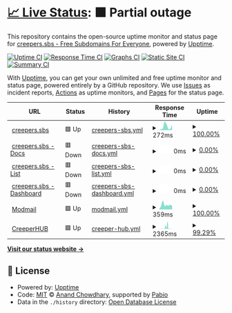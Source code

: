 # [📈 Live Status](https://status.creepers.sbs): <!--live status--> **🟧 Partial outage**

This repository contains the open-source uptime monitor and status page for [creepers.sbs - Free Subdomains For Everyone](creepers.sbs), powered by [Upptime](https://github.com/upptime/upptime).

[![Uptime CI](https://github.com/creepersbs/status/workflows/Uptime%20CI/badge.svg)](https://github.com/creepersbs/status/actions?query=workflow%3A%22Uptime+CI%22)
[![Response Time CI](https://github.com/creepersbs/status/workflows/Response%20Time%20CI/badge.svg)](https://github.com/creepersbs/status/actions?query=workflow%3A%22Response+Time+CI%22)
[![Graphs CI](https://github.com/creepersbs/status/workflows/Graphs%20CI/badge.svg)](https://github.com/creepersbs/status/actions?query=workflow%3A%22Graphs+CI%22)
[![Static Site CI](https://github.com/creepersbs/status/workflows/Static%20Site%20CI/badge.svg)](https://github.com/creepersbs/status/actions?query=workflow%3A%22Static+Site+CI%22)
[![Summary CI](https://github.com/creepersbs/status/workflows/Summary%20CI/badge.svg)](https://github.com/creepersbs/status/actions?query=workflow%3A%22Summary+CI%22)

With [Upptime](https://upptime.js.org), you can get your own unlimited and free uptime monitor and status page, powered entirely by a GitHub repository. We use [Issues](https://github.com/creepersbs/status/issues) as incident reports, [Actions](https://github.com/creepersbs/status/actions) as uptime monitors, and [Pages](https://status.creepers.sbs) for the status page.

<!--start: status pages-->
<!-- This summary is generated by Upptime (https://github.com/upptime/upptime) -->
<!-- Do not edit this manually, your changes will be overwritten -->
<!-- prettier-ignore -->
| URL | Status | History | Response Time | Uptime |
| --- | ------ | ------- | ------------- | ------ |
| <img alt="" src="https://creepers.sbs/assets/img/image.png" height="13"> [creepers.sbs](https://creepers.sbs) | 🟩 Up | [creepers-sbs.yml](https://github.com/creepersbs/status/commits/HEAD/history/creepers-sbs.yml) | <details><summary><img alt="Response time graph" src="./graphs/creepers-sbs/response-time-week.png" height="20"> 272ms</summary><br><a href="https://status.creepers.sbs/history/creepers-sbs"><img alt="Response time 209" src="https://img.shields.io/endpoint?url=https%3A%2F%2Fraw.githubusercontent.com%2Fcreepersbs%2Fstatus%2FHEAD%2Fapi%2Fcreepers-sbs%2Fresponse-time.json"></a><br><a href="https://status.creepers.sbs/history/creepers-sbs"><img alt="24-hour response time 409" src="https://img.shields.io/endpoint?url=https%3A%2F%2Fraw.githubusercontent.com%2Fcreepersbs%2Fstatus%2FHEAD%2Fapi%2Fcreepers-sbs%2Fresponse-time-day.json"></a><br><a href="https://status.creepers.sbs/history/creepers-sbs"><img alt="7-day response time 272" src="https://img.shields.io/endpoint?url=https%3A%2F%2Fraw.githubusercontent.com%2Fcreepersbs%2Fstatus%2FHEAD%2Fapi%2Fcreepers-sbs%2Fresponse-time-week.json"></a><br><a href="https://status.creepers.sbs/history/creepers-sbs"><img alt="30-day response time 217" src="https://img.shields.io/endpoint?url=https%3A%2F%2Fraw.githubusercontent.com%2Fcreepersbs%2Fstatus%2FHEAD%2Fapi%2Fcreepers-sbs%2Fresponse-time-month.json"></a><br><a href="https://status.creepers.sbs/history/creepers-sbs"><img alt="1-year response time 209" src="https://img.shields.io/endpoint?url=https%3A%2F%2Fraw.githubusercontent.com%2Fcreepersbs%2Fstatus%2FHEAD%2Fapi%2Fcreepers-sbs%2Fresponse-time-year.json"></a></details> | <details><summary><a href="https://status.creepers.sbs/history/creepers-sbs">100.00%</a></summary><a href="https://status.creepers.sbs/history/creepers-sbs"><img alt="All-time uptime 100.00%" src="https://img.shields.io/endpoint?url=https%3A%2F%2Fraw.githubusercontent.com%2Fcreepersbs%2Fstatus%2FHEAD%2Fapi%2Fcreepers-sbs%2Fuptime.json"></a><br><a href="https://status.creepers.sbs/history/creepers-sbs"><img alt="24-hour uptime 100.00%" src="https://img.shields.io/endpoint?url=https%3A%2F%2Fraw.githubusercontent.com%2Fcreepersbs%2Fstatus%2FHEAD%2Fapi%2Fcreepers-sbs%2Fuptime-day.json"></a><br><a href="https://status.creepers.sbs/history/creepers-sbs"><img alt="7-day uptime 100.00%" src="https://img.shields.io/endpoint?url=https%3A%2F%2Fraw.githubusercontent.com%2Fcreepersbs%2Fstatus%2FHEAD%2Fapi%2Fcreepers-sbs%2Fuptime-week.json"></a><br><a href="https://status.creepers.sbs/history/creepers-sbs"><img alt="30-day uptime 100.00%" src="https://img.shields.io/endpoint?url=https%3A%2F%2Fraw.githubusercontent.com%2Fcreepersbs%2Fstatus%2FHEAD%2Fapi%2Fcreepers-sbs%2Fuptime-month.json"></a><br><a href="https://status.creepers.sbs/history/creepers-sbs"><img alt="1-year uptime 100.00%" src="https://img.shields.io/endpoint?url=https%3A%2F%2Fraw.githubusercontent.com%2Fcreepersbs%2Fstatus%2FHEAD%2Fapi%2Fcreepers-sbs%2Fuptime-year.json"></a></details>
| <img alt="" src="https://creepers.sbs/assets/img/image.png" height="13"> [creepers.sbs - Docs](https://docs.creepers.sbs) | 🟥 Down | [creepers-sbs-docs.yml](https://github.com/creepersbs/status/commits/HEAD/history/creepers-sbs-docs.yml) | <details><summary><img alt="Response time graph" src="./graphs/creepers-sbs-docs/response-time-week.png" height="20"> 0ms</summary><br><a href="https://status.creepers.sbs/history/creepers-sbs-docs"><img alt="Response time 0" src="https://img.shields.io/endpoint?url=https%3A%2F%2Fraw.githubusercontent.com%2Fcreepersbs%2Fstatus%2FHEAD%2Fapi%2Fcreepers-sbs-docs%2Fresponse-time.json"></a><br><a href="https://status.creepers.sbs/history/creepers-sbs-docs"><img alt="24-hour response time 0" src="https://img.shields.io/endpoint?url=https%3A%2F%2Fraw.githubusercontent.com%2Fcreepersbs%2Fstatus%2FHEAD%2Fapi%2Fcreepers-sbs-docs%2Fresponse-time-day.json"></a><br><a href="https://status.creepers.sbs/history/creepers-sbs-docs"><img alt="7-day response time 0" src="https://img.shields.io/endpoint?url=https%3A%2F%2Fraw.githubusercontent.com%2Fcreepersbs%2Fstatus%2FHEAD%2Fapi%2Fcreepers-sbs-docs%2Fresponse-time-week.json"></a><br><a href="https://status.creepers.sbs/history/creepers-sbs-docs"><img alt="30-day response time 0" src="https://img.shields.io/endpoint?url=https%3A%2F%2Fraw.githubusercontent.com%2Fcreepersbs%2Fstatus%2FHEAD%2Fapi%2Fcreepers-sbs-docs%2Fresponse-time-month.json"></a><br><a href="https://status.creepers.sbs/history/creepers-sbs-docs"><img alt="1-year response time 0" src="https://img.shields.io/endpoint?url=https%3A%2F%2Fraw.githubusercontent.com%2Fcreepersbs%2Fstatus%2FHEAD%2Fapi%2Fcreepers-sbs-docs%2Fresponse-time-year.json"></a></details> | <details><summary><a href="https://status.creepers.sbs/history/creepers-sbs-docs">0.00%</a></summary><a href="https://status.creepers.sbs/history/creepers-sbs-docs"><img alt="All-time uptime 0.00%" src="https://img.shields.io/endpoint?url=https%3A%2F%2Fraw.githubusercontent.com%2Fcreepersbs%2Fstatus%2FHEAD%2Fapi%2Fcreepers-sbs-docs%2Fuptime.json"></a><br><a href="https://status.creepers.sbs/history/creepers-sbs-docs"><img alt="24-hour uptime 0.00%" src="https://img.shields.io/endpoint?url=https%3A%2F%2Fraw.githubusercontent.com%2Fcreepersbs%2Fstatus%2FHEAD%2Fapi%2Fcreepers-sbs-docs%2Fuptime-day.json"></a><br><a href="https://status.creepers.sbs/history/creepers-sbs-docs"><img alt="7-day uptime 0.00%" src="https://img.shields.io/endpoint?url=https%3A%2F%2Fraw.githubusercontent.com%2Fcreepersbs%2Fstatus%2FHEAD%2Fapi%2Fcreepers-sbs-docs%2Fuptime-week.json"></a><br><a href="https://status.creepers.sbs/history/creepers-sbs-docs"><img alt="30-day uptime 1.38%" src="https://img.shields.io/endpoint?url=https%3A%2F%2Fraw.githubusercontent.com%2Fcreepersbs%2Fstatus%2FHEAD%2Fapi%2Fcreepers-sbs-docs%2Fuptime-month.json"></a><br><a href="https://status.creepers.sbs/history/creepers-sbs-docs"><img alt="1-year uptime 0.00%" src="https://img.shields.io/endpoint?url=https%3A%2F%2Fraw.githubusercontent.com%2Fcreepersbs%2Fstatus%2FHEAD%2Fapi%2Fcreepers-sbs-docs%2Fuptime-year.json"></a></details>
| <img alt="" src="https://creepers.sbs/assets/img/image.png" height="13"> [creepers.sbs - List](https://list.creepers.sbs) | 🟥 Down | [creepers-sbs-list.yml](https://github.com/creepersbs/status/commits/HEAD/history/creepers-sbs-list.yml) | <details><summary><img alt="Response time graph" src="./graphs/creepers-sbs-list/response-time-week.png" height="20"> 0ms</summary><br><a href="https://status.creepers.sbs/history/creepers-sbs-list"><img alt="Response time 0" src="https://img.shields.io/endpoint?url=https%3A%2F%2Fraw.githubusercontent.com%2Fcreepersbs%2Fstatus%2FHEAD%2Fapi%2Fcreepers-sbs-list%2Fresponse-time.json"></a><br><a href="https://status.creepers.sbs/history/creepers-sbs-list"><img alt="24-hour response time 0" src="https://img.shields.io/endpoint?url=https%3A%2F%2Fraw.githubusercontent.com%2Fcreepersbs%2Fstatus%2FHEAD%2Fapi%2Fcreepers-sbs-list%2Fresponse-time-day.json"></a><br><a href="https://status.creepers.sbs/history/creepers-sbs-list"><img alt="7-day response time 0" src="https://img.shields.io/endpoint?url=https%3A%2F%2Fraw.githubusercontent.com%2Fcreepersbs%2Fstatus%2FHEAD%2Fapi%2Fcreepers-sbs-list%2Fresponse-time-week.json"></a><br><a href="https://status.creepers.sbs/history/creepers-sbs-list"><img alt="30-day response time 0" src="https://img.shields.io/endpoint?url=https%3A%2F%2Fraw.githubusercontent.com%2Fcreepersbs%2Fstatus%2FHEAD%2Fapi%2Fcreepers-sbs-list%2Fresponse-time-month.json"></a><br><a href="https://status.creepers.sbs/history/creepers-sbs-list"><img alt="1-year response time 0" src="https://img.shields.io/endpoint?url=https%3A%2F%2Fraw.githubusercontent.com%2Fcreepersbs%2Fstatus%2FHEAD%2Fapi%2Fcreepers-sbs-list%2Fresponse-time-year.json"></a></details> | <details><summary><a href="https://status.creepers.sbs/history/creepers-sbs-list">0.00%</a></summary><a href="https://status.creepers.sbs/history/creepers-sbs-list"><img alt="All-time uptime 0.00%" src="https://img.shields.io/endpoint?url=https%3A%2F%2Fraw.githubusercontent.com%2Fcreepersbs%2Fstatus%2FHEAD%2Fapi%2Fcreepers-sbs-list%2Fuptime.json"></a><br><a href="https://status.creepers.sbs/history/creepers-sbs-list"><img alt="24-hour uptime 0.00%" src="https://img.shields.io/endpoint?url=https%3A%2F%2Fraw.githubusercontent.com%2Fcreepersbs%2Fstatus%2FHEAD%2Fapi%2Fcreepers-sbs-list%2Fuptime-day.json"></a><br><a href="https://status.creepers.sbs/history/creepers-sbs-list"><img alt="7-day uptime 0.00%" src="https://img.shields.io/endpoint?url=https%3A%2F%2Fraw.githubusercontent.com%2Fcreepersbs%2Fstatus%2FHEAD%2Fapi%2Fcreepers-sbs-list%2Fuptime-week.json"></a><br><a href="https://status.creepers.sbs/history/creepers-sbs-list"><img alt="30-day uptime 1.38%" src="https://img.shields.io/endpoint?url=https%3A%2F%2Fraw.githubusercontent.com%2Fcreepersbs%2Fstatus%2FHEAD%2Fapi%2Fcreepers-sbs-list%2Fuptime-month.json"></a><br><a href="https://status.creepers.sbs/history/creepers-sbs-list"><img alt="1-year uptime 0.00%" src="https://img.shields.io/endpoint?url=https%3A%2F%2Fraw.githubusercontent.com%2Fcreepersbs%2Fstatus%2FHEAD%2Fapi%2Fcreepers-sbs-list%2Fuptime-year.json"></a></details>
| <img alt="" src="https://creepers.sbs/assets/img/image.png" height="13"> [creepers.sbs - Dashboard](https://app.creepers.sbs) | 🟥 Down | [creepers-sbs-dashboard.yml](https://github.com/creepersbs/status/commits/HEAD/history/creepers-sbs-dashboard.yml) | <details><summary><img alt="Response time graph" src="./graphs/creepers-sbs-dashboard/response-time-week.png" height="20"> 0ms</summary><br><a href="https://status.creepers.sbs/history/creepers-sbs-dashboard"><img alt="Response time 0" src="https://img.shields.io/endpoint?url=https%3A%2F%2Fraw.githubusercontent.com%2Fcreepersbs%2Fstatus%2FHEAD%2Fapi%2Fcreepers-sbs-dashboard%2Fresponse-time.json"></a><br><a href="https://status.creepers.sbs/history/creepers-sbs-dashboard"><img alt="24-hour response time 0" src="https://img.shields.io/endpoint?url=https%3A%2F%2Fraw.githubusercontent.com%2Fcreepersbs%2Fstatus%2FHEAD%2Fapi%2Fcreepers-sbs-dashboard%2Fresponse-time-day.json"></a><br><a href="https://status.creepers.sbs/history/creepers-sbs-dashboard"><img alt="7-day response time 0" src="https://img.shields.io/endpoint?url=https%3A%2F%2Fraw.githubusercontent.com%2Fcreepersbs%2Fstatus%2FHEAD%2Fapi%2Fcreepers-sbs-dashboard%2Fresponse-time-week.json"></a><br><a href="https://status.creepers.sbs/history/creepers-sbs-dashboard"><img alt="30-day response time 0" src="https://img.shields.io/endpoint?url=https%3A%2F%2Fraw.githubusercontent.com%2Fcreepersbs%2Fstatus%2FHEAD%2Fapi%2Fcreepers-sbs-dashboard%2Fresponse-time-month.json"></a><br><a href="https://status.creepers.sbs/history/creepers-sbs-dashboard"><img alt="1-year response time 0" src="https://img.shields.io/endpoint?url=https%3A%2F%2Fraw.githubusercontent.com%2Fcreepersbs%2Fstatus%2FHEAD%2Fapi%2Fcreepers-sbs-dashboard%2Fresponse-time-year.json"></a></details> | <details><summary><a href="https://status.creepers.sbs/history/creepers-sbs-dashboard">0.00%</a></summary><a href="https://status.creepers.sbs/history/creepers-sbs-dashboard"><img alt="All-time uptime 0.00%" src="https://img.shields.io/endpoint?url=https%3A%2F%2Fraw.githubusercontent.com%2Fcreepersbs%2Fstatus%2FHEAD%2Fapi%2Fcreepers-sbs-dashboard%2Fuptime.json"></a><br><a href="https://status.creepers.sbs/history/creepers-sbs-dashboard"><img alt="24-hour uptime 0.00%" src="https://img.shields.io/endpoint?url=https%3A%2F%2Fraw.githubusercontent.com%2Fcreepersbs%2Fstatus%2FHEAD%2Fapi%2Fcreepers-sbs-dashboard%2Fuptime-day.json"></a><br><a href="https://status.creepers.sbs/history/creepers-sbs-dashboard"><img alt="7-day uptime 0.00%" src="https://img.shields.io/endpoint?url=https%3A%2F%2Fraw.githubusercontent.com%2Fcreepersbs%2Fstatus%2FHEAD%2Fapi%2Fcreepers-sbs-dashboard%2Fuptime-week.json"></a><br><a href="https://status.creepers.sbs/history/creepers-sbs-dashboard"><img alt="30-day uptime 1.38%" src="https://img.shields.io/endpoint?url=https%3A%2F%2Fraw.githubusercontent.com%2Fcreepersbs%2Fstatus%2FHEAD%2Fapi%2Fcreepers-sbs-dashboard%2Fuptime-month.json"></a><br><a href="https://status.creepers.sbs/history/creepers-sbs-dashboard"><img alt="1-year uptime 0.00%" src="https://img.shields.io/endpoint?url=https%3A%2F%2Fraw.githubusercontent.com%2Fcreepersbs%2Fstatus%2FHEAD%2Fapi%2Fcreepers-sbs-dashboard%2Fuptime-year.json"></a></details>
| <img alt="" src="https://giocoliere.dev/assets/creepercraft/creeperhub.png" height="13"> [Modmail](https://modmail.creeperhub.net) | 🟩 Up | [modmail.yml](https://github.com/creepersbs/status/commits/HEAD/history/modmail.yml) | <details><summary><img alt="Response time graph" src="./graphs/modmail/response-time-week.png" height="20"> 359ms</summary><br><a href="https://status.creepers.sbs/history/modmail"><img alt="Response time 351" src="https://img.shields.io/endpoint?url=https%3A%2F%2Fraw.githubusercontent.com%2Fcreepersbs%2Fstatus%2FHEAD%2Fapi%2Fmodmail%2Fresponse-time.json"></a><br><a href="https://status.creepers.sbs/history/modmail"><img alt="24-hour response time 297" src="https://img.shields.io/endpoint?url=https%3A%2F%2Fraw.githubusercontent.com%2Fcreepersbs%2Fstatus%2FHEAD%2Fapi%2Fmodmail%2Fresponse-time-day.json"></a><br><a href="https://status.creepers.sbs/history/modmail"><img alt="7-day response time 359" src="https://img.shields.io/endpoint?url=https%3A%2F%2Fraw.githubusercontent.com%2Fcreepersbs%2Fstatus%2FHEAD%2Fapi%2Fmodmail%2Fresponse-time-week.json"></a><br><a href="https://status.creepers.sbs/history/modmail"><img alt="30-day response time 355" src="https://img.shields.io/endpoint?url=https%3A%2F%2Fraw.githubusercontent.com%2Fcreepersbs%2Fstatus%2FHEAD%2Fapi%2Fmodmail%2Fresponse-time-month.json"></a><br><a href="https://status.creepers.sbs/history/modmail"><img alt="1-year response time 351" src="https://img.shields.io/endpoint?url=https%3A%2F%2Fraw.githubusercontent.com%2Fcreepersbs%2Fstatus%2FHEAD%2Fapi%2Fmodmail%2Fresponse-time-year.json"></a></details> | <details><summary><a href="https://status.creepers.sbs/history/modmail">100.00%</a></summary><a href="https://status.creepers.sbs/history/modmail"><img alt="All-time uptime 100.00%" src="https://img.shields.io/endpoint?url=https%3A%2F%2Fraw.githubusercontent.com%2Fcreepersbs%2Fstatus%2FHEAD%2Fapi%2Fmodmail%2Fuptime.json"></a><br><a href="https://status.creepers.sbs/history/modmail"><img alt="24-hour uptime 100.00%" src="https://img.shields.io/endpoint?url=https%3A%2F%2Fraw.githubusercontent.com%2Fcreepersbs%2Fstatus%2FHEAD%2Fapi%2Fmodmail%2Fuptime-day.json"></a><br><a href="https://status.creepers.sbs/history/modmail"><img alt="7-day uptime 100.00%" src="https://img.shields.io/endpoint?url=https%3A%2F%2Fraw.githubusercontent.com%2Fcreepersbs%2Fstatus%2FHEAD%2Fapi%2Fmodmail%2Fuptime-week.json"></a><br><a href="https://status.creepers.sbs/history/modmail"><img alt="30-day uptime 100.00%" src="https://img.shields.io/endpoint?url=https%3A%2F%2Fraw.githubusercontent.com%2Fcreepersbs%2Fstatus%2FHEAD%2Fapi%2Fmodmail%2Fuptime-month.json"></a><br><a href="https://status.creepers.sbs/history/modmail"><img alt="1-year uptime 100.00%" src="https://img.shields.io/endpoint?url=https%3A%2F%2Fraw.githubusercontent.com%2Fcreepersbs%2Fstatus%2FHEAD%2Fapi%2Fmodmail%2Fuptime-year.json"></a></details>
| <img alt="" src="https://giocoliere.dev/assets/creepercraft/creeperhub.png" height="13"> [CreeperHUB](https://creeperhub.net) | 🟩 Up | [creeper-hub.yml](https://github.com/creepersbs/status/commits/HEAD/history/creeper-hub.yml) | <details><summary><img alt="Response time graph" src="./graphs/creeper-hub/response-time-week.png" height="20"> 2365ms</summary><br><a href="https://status.creepers.sbs/history/creeper-hub"><img alt="Response time 556" src="https://img.shields.io/endpoint?url=https%3A%2F%2Fraw.githubusercontent.com%2Fcreepersbs%2Fstatus%2FHEAD%2Fapi%2Fcreeper-hub%2Fresponse-time.json"></a><br><a href="https://status.creepers.sbs/history/creeper-hub"><img alt="24-hour response time 222" src="https://img.shields.io/endpoint?url=https%3A%2F%2Fraw.githubusercontent.com%2Fcreepersbs%2Fstatus%2FHEAD%2Fapi%2Fcreeper-hub%2Fresponse-time-day.json"></a><br><a href="https://status.creepers.sbs/history/creeper-hub"><img alt="7-day response time 2365" src="https://img.shields.io/endpoint?url=https%3A%2F%2Fraw.githubusercontent.com%2Fcreepersbs%2Fstatus%2FHEAD%2Fapi%2Fcreeper-hub%2Fresponse-time-week.json"></a><br><a href="https://status.creepers.sbs/history/creeper-hub"><img alt="30-day response time 1052" src="https://img.shields.io/endpoint?url=https%3A%2F%2Fraw.githubusercontent.com%2Fcreepersbs%2Fstatus%2FHEAD%2Fapi%2Fcreeper-hub%2Fresponse-time-month.json"></a><br><a href="https://status.creepers.sbs/history/creeper-hub"><img alt="1-year response time 556" src="https://img.shields.io/endpoint?url=https%3A%2F%2Fraw.githubusercontent.com%2Fcreepersbs%2Fstatus%2FHEAD%2Fapi%2Fcreeper-hub%2Fresponse-time-year.json"></a></details> | <details><summary><a href="https://status.creepers.sbs/history/creeper-hub">99.29%</a></summary><a href="https://status.creepers.sbs/history/creeper-hub"><img alt="All-time uptime 99.81%" src="https://img.shields.io/endpoint?url=https%3A%2F%2Fraw.githubusercontent.com%2Fcreepersbs%2Fstatus%2FHEAD%2Fapi%2Fcreeper-hub%2Fuptime.json"></a><br><a href="https://status.creepers.sbs/history/creeper-hub"><img alt="24-hour uptime 100.00%" src="https://img.shields.io/endpoint?url=https%3A%2F%2Fraw.githubusercontent.com%2Fcreepersbs%2Fstatus%2FHEAD%2Fapi%2Fcreeper-hub%2Fuptime-day.json"></a><br><a href="https://status.creepers.sbs/history/creeper-hub"><img alt="7-day uptime 99.29%" src="https://img.shields.io/endpoint?url=https%3A%2F%2Fraw.githubusercontent.com%2Fcreepersbs%2Fstatus%2FHEAD%2Fapi%2Fcreeper-hub%2Fuptime-week.json"></a><br><a href="https://status.creepers.sbs/history/creeper-hub"><img alt="30-day uptime 99.84%" src="https://img.shields.io/endpoint?url=https%3A%2F%2Fraw.githubusercontent.com%2Fcreepersbs%2Fstatus%2FHEAD%2Fapi%2Fcreeper-hub%2Fuptime-month.json"></a><br><a href="https://status.creepers.sbs/history/creeper-hub"><img alt="1-year uptime 99.81%" src="https://img.shields.io/endpoint?url=https%3A%2F%2Fraw.githubusercontent.com%2Fcreepersbs%2Fstatus%2FHEAD%2Fapi%2Fcreeper-hub%2Fuptime-year.json"></a></details>

<!--end: status pages-->

[**Visit our status website →**](https://status.creepers.sbs)

## 📄 License

- Powered by: [Upptime](https://github.com/upptime/upptime)
- Code: [MIT](./LICENSE) © [Anand Chowdhary](https://anandchowdhary.com), supported by [Pabio](https://pabio.com)
- Data in the `./history` directory: [Open Database License](https://opendatacommons.org/licenses/odbl/1-0/)
